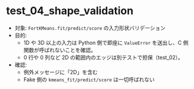 # test_04_shape_validation

- 対象: `FortKMeans.fit/predict/score` の入力形状バリデーション
- 目的:
  - 1D や 3D 以上の入力は Python 側で即座に `ValueError` を送出し、C 側関数が呼ばれないことを確認。
  - 0 行や 0 列など 2D の範囲内のエッジは別テストで担保（test_02）。
- 確認:
  - 例外メッセージに「2D」を含む
  - Fake 側の `kmeans_fit/predict/score` は一切呼ばれない

